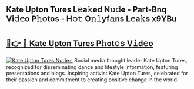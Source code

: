 ## Kate Upton Tures L𝚎a𝚔ed N𝚞𝚍e - Part-Bnq Vi𝚍𝚎o P𝚑𝚘tos - H𝚘𝚝 O𝚗𝚕yf𝚊ns L𝚎a𝚔s x9YBu

# <h2><a href="http://kfeuke.oniu.top/?m=Kate+Upton+Tures">🔗👉 🔴 Kate Upton Tures P𝚑ot𝚘𝚜 V𝚒d𝚎o</a></h2>

[![Kate Upton Tures Nu𝚍e𝚜](https://i.imgur.com/0qMVB7G.gif)](http://kfeuke.oniu.top/?m=Kate+Upton+Tures)
Social media thought leader Kate Upton Tures, recognized for disseminating dance and lifestyle information, featuring presentations and blogs. Inspiring activist Kate Upton Tures, celebrated for their passion and commitment to creating positive change in the world.  
